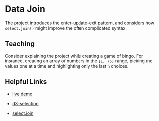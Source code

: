 # Data Join

The project introduces the enter-update-exit pattern, and considers how `select.join()` might improve the often complicated syntax.

## Teaching

Consider explaining the project while creating a game of bingo. For instance, creating an array of numbers in the `[1, 75]` range, picking the values one at a time and highlighting only the last `n` choices.

## Helpful Links

- [live demo](https://codepen.io/borntofrappe/pen/wvaxwdY)

- [d3-selection](github.com/d3/d3-selection/blob/master/README.md)

- [select.join](github.com/d3/d3-selection/blob/master/README.md#selection_join)
